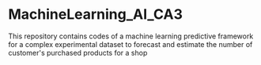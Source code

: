 # MachineLearning_AI_CA3
This repository contains codes of a machine learning predictive framework for a complex experimental dataset to forecast and estimate the number of customer's purchased products for a shop
